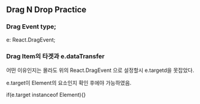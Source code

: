 ## Drag N Drop Practice

### Drag Event type;
e: React.DragEvent<HTMLDivElement>;

### Drag Item의 타겟과 e.dataTransfer 
어떤 이유인지는 몰라도 위의 React.DragEvent<HTMLDivElement> 으로 설정할시 
e.targetd을 못잡았다. 

e.target이 Element의 요소인지 확인 후에야 가능하였음.

if(e.target instanceof Element){}